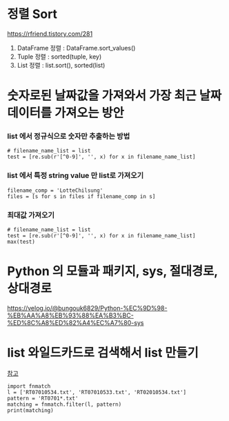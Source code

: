 # 정렬 Sort

https://rfriend.tistory.com/281

1. DataFrame 정렬 : DataFrame.sort_values()
3. Tuple 정렬 : sorted(tuple, key)
4. List 정렬 : list.sort(), sorted(list)





# 숫자로된 날짜값을 가져와서 가장 최근 날짜데이터를 가져오는 방안

### list 에서 정규식으로 숫자만 추출하는 방법

```
# filename_name_list = list
test = [re.sub(r'[^0-9]', '', x) for x in filename_name_list]
```

### list 에서 특정 string value 만 list로 가져오기

```
filename_comp = 'LotteChilsung'
files = [s for s in files if filename_comp in s]    
```

### 최대값 가져오기
```
# filename_name_list = list
test = [re.sub(r'[^0-9]', '', x) for x in filename_name_list]
max(test)
```



# Python 의 모듈과 패키지, sys, 절대경로, 상대경로
https://velog.io/@bungouk6829/Python-%EC%9D%98-%EB%AA%A8%EB%93%88%EA%B3%BC-%ED%8C%A8%ED%82%A4%EC%A7%80-sys

# list 와일드카드로 검색해서 list 만들기

[참고](https://stackoverflow.com/questions/34660530/find-strings-in-list-using-wildcard)

```
import fnmatch
l = ['RT07010534.txt', 'RT07010533.txt', 'RT02010534.txt']
pattern = 'RT0701*.txt'
matching = fnmatch.filter(l, pattern)
print(matching)
```


